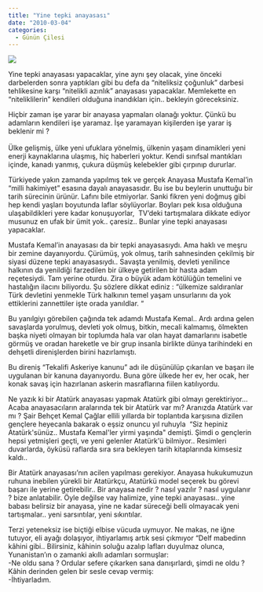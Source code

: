 ```yaml
---
title: "Yine tepki anayasası"
date: "2010-03-04"
categories: 
  - Günün Çilesi
---
```


![](../uploads/image/babalar.jpg)

Yine tepki anayasası yapacaklar, yine aynı şey olacak, yine önceki darbelerden sonra yaptıkları gibi bu defa da “niteliksiz çoğunluk” darbesi tehlikesine karşı “nitelikli azınlık” anayasası yapacaklar. Memlekette en “niteliklilerin” kendileri olduğuna inandıkları için.. bekleyin göreceksiniz.   
  
Hiçbir zaman işe yarar bir anayasa yapmaları olanağı yoktur. Çünkü bu adamların kendileri işe yaramaz. İşe yaramayan kişilerden işe yarar iş beklenir mi ?  
   
Ülke gelişmiş, ülke yeni ufuklara yönelmiş, ülkenin yaşam dinamikleri yeni enerji kaynaklarına ulaşmış, hiç haberleri yoktur. Kendi sınıfsal mantıkları içinde, kanadı yanmış, çukura düşmüş kelebekler gibi çırpınıp dururlar.

Türkiyede yakın zamanda yapılmış tek ve gerçek Anayasa Mustafa Kemal’in “milli hakimiyet” esasına dayalı anayasasıdır. Bu ise bu beylerin unuttuğu bir tarih sürecinin ürünür. Lafını bile etmiyorlar. Sanki fikren yeni doğmuş gibi hep kendi yaşları boyutunda laflar söylüyorlar. Boyları pek kısa olduğuna ulaşabildikleri yere kadar konuşuyorlar,  TV’deki tartışmalara dikkate ediyor musunuz en ufak bir ümit yok.. çaresiz.. Bunlar yine tepki anayasası yapacaklar.

Mustafa Kemal’in anayasası da bir tepki anayasasıydı. Ama haklı ve meşru bir zemine dayanıyordu. Çürümüş, yok olmuş, tarih sahnesinden çekilmiş bir siyasi düzene tepki anayasasıydı.. Savaşta yenilmiş, devleti yenilince halkının da yenildiği farzedilen bir ülkeye getirilen bir hasta adam reçetesiydi. Tam yerine oturdu. Zira o büyük adam kötülüğün temelini ve hastalığın ilacını biliyordu. Şu sözlere dikkat ediniz : “ülkemize saldıranlar Türk devletini yenmekle Türk halkının temel yaşam unsurlarını da yok ettiklerini zannettiler işte orada yanıldlar. “

Bu yanılgiyı görebilen çağında tek adamdı Mustafa Kemal.. Ardı ardına gelen savaşlarda yorulmuş, devleti yok olmuş, bitkin, mecali kalmamış, ölmekten başka niyeti olmayan bir toplumda hala var olan hayat damarlarını isabetle görmüş ve oradan hareketle ve bir grup insanla birlikte dünya tarihindeki en dehşetli direnişlerden birini hazırlamıştı.

Bu direniş “Tekalifi Askeriye kanunu” adı ile düşünülüp çıkarılan ve başarı ile uygulanan bir kanuna dayanıyordu. Buna göre ülkede her ev, her ocak, her konak savaş için hazırlanan askerin masraflarına fiilen katılıyordu.

Ne yazık ki bir Atatürk anayasası yapmak Atatürk gibi olmayı gerektiriyor… Acaba anayasacıların aralarında tek bir Atatürk var mı? Aranızda Atatürk var mı ? Şair Behçet Kemal Çağlar ellili yıllarda bir toplantıda karşısına dizilen gençlere heyecanla bakarak o eşsiz onuncu yıl ruhuyla  “Siz hepiniz Atatürk'sünüz.. Mustafa Kemal'ler yirmi yaşında" demişti. Şimdi o gençlerin hepsi yetmişleri geçti, ve yeni gelenler Atatürk'ü bilmiyor.. Resimleri duvarlarda, öyküsü raflarda sıra sıra bekleyen tarih kitaplarında kimsesiz kaldı..

Bir Atatürk anayasası’nın acilen yapılması gerekiyor. Anayasa hukukumuzun  ruhuna inebilen yürekli bir Atatürkçu, Atatürkü model seçerek bu görevi başarı ile yerine getirebilir.. Bir anayasa nedir ? nasıl yazılır ? nasıl uygulanır  ? bize anlatabilir. Öyle değilse vay halimize, yine tepki anayasası.. yine babası belirsiz bir anayasa, yine ne kadar süreceği belli olmayacak yeni tartışmalar.. yeni sarsıntılar, yeni sıkıntılar.  
  
Terzi yeteneksiz ise biçtiği elbise vücuda uymuyor. Ne makas, ne iğne tutuyor, eli ayağı dolaşıyor, ihtiyarlamış artık sesi çıkmıyor “Delf mabedinn kâhini gibi.. Bilirsiniz, kâhinin soluğu azalıp lafları duyulmaz olunca, Yunanistan’ın o zamanki akıllı adamları sormuşlar:  
\-Ne oldu sana ? Ordular sefere çıkarken sana danışırlardı, şimdi ne oldu ? Kâhin derinden gelen bir sesle cevap vermiş:  
\-İhtiyarladım.
